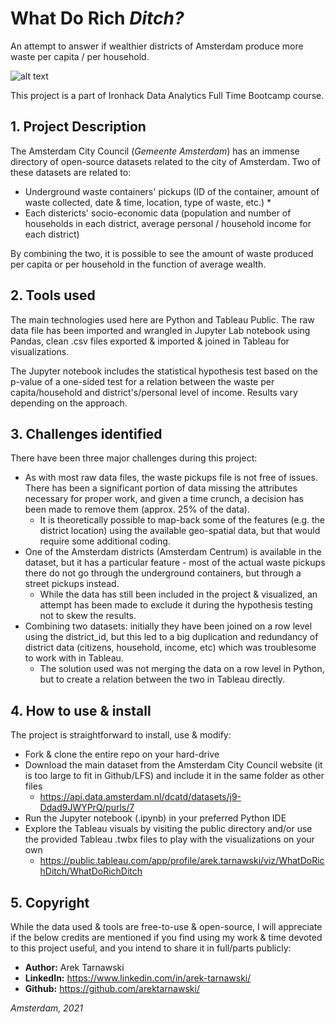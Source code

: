 # What Do Rich  *Ditch?* 
An attempt to answer if wealthier districts of Amsterdam produce more waste per capita / per household.

![alt text](https://vconsyst.com/storage/section/159/2dmWxgyZT9veY3O4M6qy.jpeg)

This project is a part of Ironhack Data Analytics Full Time Bootcamp course. 

## 1. Project Description

The Amsterdam City Council (*Gemeente Amsterdam*) has an immense directory of open-source datasets related to the city of Amsterdam. Two of these datasets are related to:
* Underground waste containers' pickups (ID of the container, amount of waste collected, date & time, location, type of waste, etc.)
  * 
* Each distericts' socio-economic data (population and number of households in each district, average personal / household income for each district)

By combining the two, it is possible to see the amount of waste produced per capita or per household in the function of average wealth.

## 2. Tools used

The main technologies used here are Python and Tableau Public. The raw data file has been imported and wrangled in Jupyter Lab notebook using Pandas, clean .csv files exported & imported & joined in Tableau for visualizations.

The Jupyter notebook includes the statistical hypothesis test based on the p-value of a one-sided test for a relation between the waste per capita/household and district's/personal level of income. Results vary depending on the approach.

## 3. Challenges identified

There have been three major challenges during this project:
* As with most raw data files, the waste pickups file is not free of issues. There has been a significant portion of data missing the attributes necessary for proper work, and given a time crunch, a decision has been made to remove them (approx. 25% of the data). 
   * It is theoretically possible to map-back some of the features (e.g. the district location) using the available geo-spatial data, but that would require some additional coding.
*  One of the Amsterdam districts (Amsterdam Centrum) is available in the dataset, but it has a particular feature - most of the actual waste pickups there do not go through the underground containers, but through a street pickups instead. 
   *  While the data has still been included in the project & visualized, an attempt has been made to exclude it during the hypothesis testing not to skew the results.
*  Combining two datasets: initially they have been joined on a row level using the district_id, but this led to a big duplication and redundancy of district data (citizens, household, income, etc) which was troublesome to work with in Tableau. 
   * The solution used was not merging the data on a row level in Python, but to create a relation between the two in Tableau directly.

## 4. How to use & install

The project is straightforward to install, use & modify:
* Fork & clone the entire repo on your hard-drive
* Download the main dataset from the Amsterdam City Council website (it is too large to fit in Github/LFS) and include it in the same folder as other files
   * https://api.data.amsterdam.nl/dcatd/datasets/j9-Ddad9JWYPrQ/purls/7
* Run the Jupyter notebook (.ipynb) in your preferred Python IDE
* Explore the Tableau visuals by visiting the public directory and/or use the provided Tableau .twbx files to play with the visualizations on your own
   * https://public.tableau.com/app/profile/arek.tarnawski/viz/WhatDoRichDitch/WhatDoRichDitch 

## 5. Copyright

While the data used & tools are free-to-use & open-source, I will appreciate if the below credits are mentioned if you find using my work & time devoted to this project useful, and you intend to share it in full/parts publicly:

* **Author:** Arek Tarnawski
* **LinkedIn:** https://www.linkedin.com/in/arek-tarnawski/
* **Github:** https://github.com/arektarnawski/

*Amsterdam, 2021*
